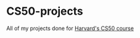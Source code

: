 # CS50-projects
All of my projects done for [Harvard's CS50 course](https://cs50.harvard.edu/x/2023/)

